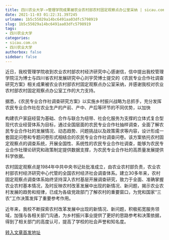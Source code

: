 ```yaml
---
title: 四川农业大学->管理学院成果被农业农村部农村固定观察点办公室采纳 | sicau.com.cn
date: 2021-11-03 01:22:31.397245
urlname: 1b5c55029a14bc6491aa03dfc5798919
slug: 1b5c55029a14bc6491aa03dfc5798919
tags: 
- 四川农业大学
categories:
- sicau.com.cn
- 四川农业大学
authorbox: false
sidebar: false
---
```

近日，我校管理学院收到农业农村部农村经济研究中心感谢信，信中提出我校管理学院汪为博士与四川省农村发展研究中心刘宇荧博士提交的《农民专业合作社调查研究方案》相关成果被农业农村部农村固定观察点办公室采纳，并感谢我校对农业农村部农村固定观察点办公室工作的大力支持。

据悉，《农民专业合作社调查研究方案》以实施乡村振兴战略为总抓手，充分发挥农民专业合作社在农业生产的产前、产中、产后等环节的不同优势，以加快
<!--more-->
构建农户家庭经营为基础、合作与联合为纽带、社会化服务为支撑的立体式复合型现代农业经营体系为目标，通过全国层面的农民专业合作社抽样调查，全面了解农民专业合作社的发展情况、动态趋势、问题挑战以及政策需求等内容，设计形成一套固定问卷和专题问卷形式相结合的农民专业合作社调查问卷。该方案依托农村固定观察点的调查系统，开展全国性、系统性的农民专业合作社调查，能够为农民专业合作社理论研究和政策制定提供数据支撑，为农民专业合作社的高质量发展提供科学依据。

农村固定观察点是1984年中共中央书记处批准成立，由农业农村部负责，农业农村部农村经济研究中心代管的全国农村经济社会调查体系。建立30多年来，农村固定观察点调查体系始终坚持深入农村基层开展调查研究，致力于全面、准确掌握农业农村基本情况，及时反映农村改革发展中出现的新情况、新问题，揭示农业农村发展的趋势和规律，已成为各级党政部门了解农村的重要窗口，为党和国家“三农”工作决策发挥了重要参考作用。

近年来，我校不断探索农村改革发展中出现的新情况、新问题，积极拓宽服务领域，加强与各相关部门沟通，为乡村振兴事业提供了更好的思路参考和决策依据，得到了相关部门的高度认可，提高了学校的社会声誉和知名度。



[转入文章首发地址](https://news.sicau.edu.cn/info/1078/65218.htm)